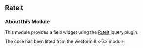 RateIt
------

### About this Module

This module provides a field widget using the
[RateIt](https://github.com/gjunge/rateit.js) jquery plugin.

The code has been lifted from the webform 8.x-5.x module.

